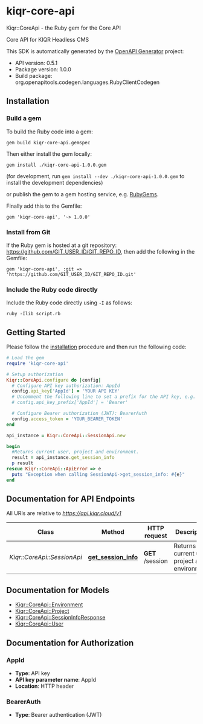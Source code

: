 # kiqr-core-api

Kiqr::CoreApi - the Ruby gem for the Core API

Core API for KIQR Headless CMS

This SDK is automatically generated by the [OpenAPI Generator](https://openapi-generator.tech) project:

- API version: 0.5.1
- Package version: 1.0.0
- Build package: org.openapitools.codegen.languages.RubyClientCodegen

## Installation

### Build a gem

To build the Ruby code into a gem:

```shell
gem build kiqr-core-api.gemspec
```

Then either install the gem locally:

```shell
gem install ./kiqr-core-api-1.0.0.gem
```

(for development, run `gem install --dev ./kiqr-core-api-1.0.0.gem` to install the development dependencies)

or publish the gem to a gem hosting service, e.g. [RubyGems](https://rubygems.org/).

Finally add this to the Gemfile:

    gem 'kiqr-core-api', '~> 1.0.0'

### Install from Git

If the Ruby gem is hosted at a git repository: https://github.com/GIT_USER_ID/GIT_REPO_ID, then add the following in the Gemfile:

    gem 'kiqr-core-api', :git => 'https://github.com/GIT_USER_ID/GIT_REPO_ID.git'

### Include the Ruby code directly

Include the Ruby code directly using `-I` as follows:

```shell
ruby -Ilib script.rb
```

## Getting Started

Please follow the [installation](#installation) procedure and then run the following code:

```ruby
# Load the gem
require 'kiqr-core-api'

# Setup authorization
Kiqr::CoreApi.configure do |config|
  # Configure API key authorization: AppId
  config.api_key['AppId'] = 'YOUR API KEY'
  # Uncomment the following line to set a prefix for the API key, e.g. 'Bearer' (defaults to nil)
  # config.api_key_prefix['AppId'] = 'Bearer'

  # Configure Bearer authorization (JWT): BearerAuth
  config.access_token = 'YOUR_BEARER_TOKEN'
end

api_instance = Kiqr::CoreApi::SessionApi.new

begin
  #Returns current user, project and environment.
  result = api_instance.get_session_info
  p result
rescue Kiqr::CoreApi::ApiError => e
  puts "Exception when calling SessionApi->get_session_info: #{e}"
end

```

## Documentation for API Endpoints

All URIs are relative to *https://api.kiqr.cloud/v1*

Class | Method | HTTP request | Description
------------ | ------------- | ------------- | -------------
*Kiqr::CoreApi::SessionApi* | [**get_session_info**](docs/SessionApi.md#get_session_info) | **GET** /session | Returns current user, project and environment.


## Documentation for Models

 - [Kiqr::CoreApi::Environment](docs/Environment.md)
 - [Kiqr::CoreApi::Project](docs/Project.md)
 - [Kiqr::CoreApi::SessionInfoResponse](docs/SessionInfoResponse.md)
 - [Kiqr::CoreApi::User](docs/User.md)


## Documentation for Authorization


### AppId


- **Type**: API key
- **API key parameter name**: AppId
- **Location**: HTTP header

### BearerAuth

- **Type**: Bearer authentication (JWT)

